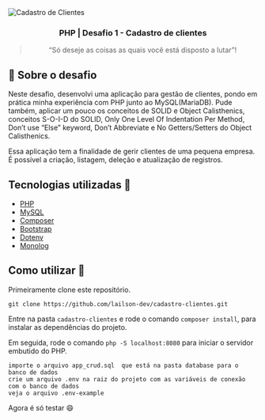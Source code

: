 <img alt="Cadastro de Clientes" src="https://i.imgur.com/3hsQKSK.jpg" />

<h3 align="center">
  PHP | Desafio 1 - Cadastro de clientes
</h3>

<blockquote align="center">“Só deseje as coisas as quais você está disposto a lutar”!</blockquote>

## 🐘 Sobre o desafio

Neste desafio, desenvolvi uma aplicação para gestão de clientes, pondo em prática minha experiência com PHP junto ao MySQL(MariaDB). Pude também, aplicar
um pouco os conceitos de SOLID e Object Calisthenics, conceitos S-O-I-D do SOLID, Only One Level Of Indentation Per Method, Don’t use “Else” keyword, Don’t Abbreviate e No Getters/Setters do Object Calisthenics.

Essa aplicação tem a finalidade de gerir clientes de  uma pequena empresa. É possível a criação, listagem, deleção e atualização de registros.


## Tecnologias utilizadas :memo:

- [PHP](https://www.php.net/)
- [MySQL](https://www.mysql.com/)
- [Composer](https://getcomposer.org/)
- [Bootstrap](https://getbootstrap.com.br/)
- [Dotenv](https://github.com/vlucas/phpdotenv)
- [Monolog](https://github.com/Seldaek/monolog)

## Como utilizar 🤔

Primeiramente clone este repositório.

```
git clone https://github.com/lailson-dev/cadastro-clientes.git
```
Entre na pasta `cadastro-clientes` e rode o comando `composer install`, para instalar as dependências do projeto.

Em seguida, rode o comando `php -S localhost:8080` para iniciar o servidor embutido do PHP.

```
importe o arquivo app_crud.sql  que está na pasta database para o banco de dados
crie um arquivo .env na raiz do projeto com as variáveis de conexão com o banco de dados
veja o arquivo .env-example
```

Agora é só testar :smile:
